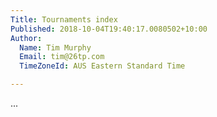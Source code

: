 ```yaml
---
Title: Tournaments index
Published: 2018-10-04T19:40:17.0080502+10:00
Author:
  Name: Tim Murphy
  Email: tim@26tp.com
  TimeZoneId: AUS Eastern Standard Time

---
```

...